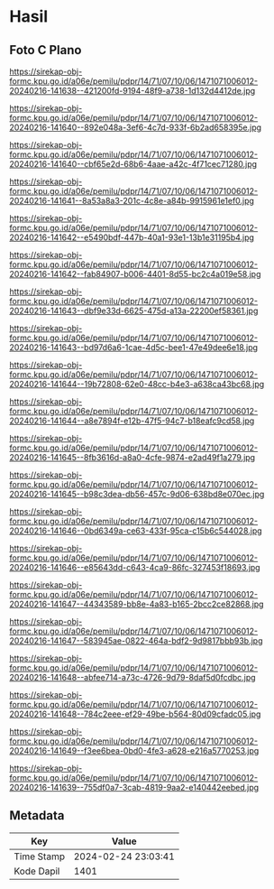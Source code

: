 # Hasil

## Foto C Plano

https://sirekap-obj-formc.kpu.go.id/a06e/pemilu/pdpr/14/71/07/10/06/1471071006012-20240216-141638--421200fd-9194-48f9-a738-1d132d4412de.jpg

https://sirekap-obj-formc.kpu.go.id/a06e/pemilu/pdpr/14/71/07/10/06/1471071006012-20240216-141640--892e048a-3ef6-4c7d-933f-6b2ad658395e.jpg

https://sirekap-obj-formc.kpu.go.id/a06e/pemilu/pdpr/14/71/07/10/06/1471071006012-20240216-141640--cbf65e2d-68b6-4aae-a42c-4f71cec71280.jpg

https://sirekap-obj-formc.kpu.go.id/a06e/pemilu/pdpr/14/71/07/10/06/1471071006012-20240216-141641--8a53a8a3-201c-4c8e-a84b-9915961e1ef0.jpg

https://sirekap-obj-formc.kpu.go.id/a06e/pemilu/pdpr/14/71/07/10/06/1471071006012-20240216-141642--e5490bdf-447b-40a1-93e1-13b1e31195b4.jpg

https://sirekap-obj-formc.kpu.go.id/a06e/pemilu/pdpr/14/71/07/10/06/1471071006012-20240216-141642--fab84907-b006-4401-8d55-bc2c4a019e58.jpg

https://sirekap-obj-formc.kpu.go.id/a06e/pemilu/pdpr/14/71/07/10/06/1471071006012-20240216-141643--dbf9e33d-6625-475d-a13a-22200ef58361.jpg

https://sirekap-obj-formc.kpu.go.id/a06e/pemilu/pdpr/14/71/07/10/06/1471071006012-20240216-141643--bd97d6a6-1cae-4d5c-bee1-47e49dee6e18.jpg

https://sirekap-obj-formc.kpu.go.id/a06e/pemilu/pdpr/14/71/07/10/06/1471071006012-20240216-141644--19b72808-62e0-48cc-b4e3-a638ca43bc68.jpg

https://sirekap-obj-formc.kpu.go.id/a06e/pemilu/pdpr/14/71/07/10/06/1471071006012-20240216-141644--a8e7894f-e12b-47f5-94c7-b18eafc9cd58.jpg

https://sirekap-obj-formc.kpu.go.id/a06e/pemilu/pdpr/14/71/07/10/06/1471071006012-20240216-141645--8fb3616d-a8a0-4cfe-9874-e2ad49f1a279.jpg

https://sirekap-obj-formc.kpu.go.id/a06e/pemilu/pdpr/14/71/07/10/06/1471071006012-20240216-141645--b98c3dea-db56-457c-9d06-638bd8e070ec.jpg

https://sirekap-obj-formc.kpu.go.id/a06e/pemilu/pdpr/14/71/07/10/06/1471071006012-20240216-141646--0bd6349a-ce63-433f-95ca-c15b6c544028.jpg

https://sirekap-obj-formc.kpu.go.id/a06e/pemilu/pdpr/14/71/07/10/06/1471071006012-20240216-141646--e85643dd-c643-4ca9-86fc-327453f18693.jpg

https://sirekap-obj-formc.kpu.go.id/a06e/pemilu/pdpr/14/71/07/10/06/1471071006012-20240216-141647--44343589-bb8e-4a83-b165-2bcc2ce82868.jpg

https://sirekap-obj-formc.kpu.go.id/a06e/pemilu/pdpr/14/71/07/10/06/1471071006012-20240216-141647--583945ae-0822-464a-bdf2-9d9817bbb93b.jpg

https://sirekap-obj-formc.kpu.go.id/a06e/pemilu/pdpr/14/71/07/10/06/1471071006012-20240216-141648--abfee714-a73c-4726-9d79-8daf5d0fcdbc.jpg

https://sirekap-obj-formc.kpu.go.id/a06e/pemilu/pdpr/14/71/07/10/06/1471071006012-20240216-141648--784c2eee-ef29-49be-b564-80d09cfadc05.jpg

https://sirekap-obj-formc.kpu.go.id/a06e/pemilu/pdpr/14/71/07/10/06/1471071006012-20240216-141649--f3ee6bea-0bd0-4fe3-a628-e216a5770253.jpg

https://sirekap-obj-formc.kpu.go.id/a06e/pemilu/pdpr/14/71/07/10/06/1471071006012-20240216-141639--755df0a7-3cab-4819-9aa2-e140442eebed.jpg


## Metadata

| Key        | Value               |
| ---------- | ------------------- |
| Time Stamp | 2024-02-24 23:03:41 |
| Kode Dapil | 1401                |



